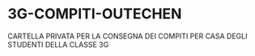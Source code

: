 # 3G-COMPITI-OUTECHEN
CARTELLA PRIVATA PER LA CONSEGNA DEI COMPITI PER CASA DEGLI STUDENTI DELLA CLASSE 3G
